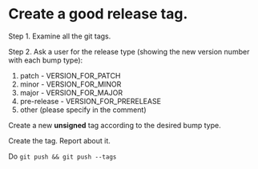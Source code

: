 # Create a good release tag.

Step 1. Examine all the git tags.

Step 2. Ask a user for the release type (showing the new version number with each bump type):
 1. patch - VERSION_FOR_PATCH
 2. minor - VERSION_FOR_MINOR
 3. major - VERSION_FOR_MAJOR
 4. pre-release - VERSION_FOR_PRERELEASE
 5. other (please specify in the comment)

Create a new **unsigned** tag according to the desired bump type.

Create the tag. Report about it.

Do `git push && git push --tags`